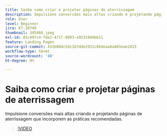 ```yaml
---
title: Saiba como criar e projetar páginas de aterrissagem
description: Impulsione conversões mais altas criando e projetando páginas de aterrissagem que incorporem as práticas recomendadas.
role: User
level: Beginner
jira: KT-10749
thumbnail: 345468.jpeg
exl-id: d1c497c4-fde2-471f-8993-a95319d4b611
feature: Landing Pages
source-git-commit: 433b00dc5dc1b7dde2931c6b9eaa8a403eae2415
workflow-type: tm+mt
source-wordcount: '40'
ht-degree: 0%

---
```


# Saiba como criar e projetar páginas de aterrissagem

Impulsione conversões mais altas criando e projetando páginas de aterrissagem que incorporem as práticas recomendadas.

>[!VIDEO](https://video.tv.adobe.com/v/345468/?quality=12&learn=on)
